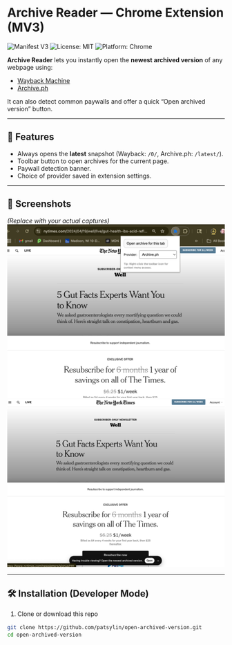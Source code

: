 # Archive Reader — Chrome Extension (MV3)

![Manifest V3](https://img.shields.io/badge/Manifest-V3-brightgreen)
![License: MIT](https://img.shields.io/badge/License-MIT-yellow.svg)
![Platform: Chrome](https://img.shields.io/badge/Platform-Chrome-blue)

**Archive Reader** lets you instantly open the **newest archived version** of any webpage using:

- [Wayback Machine](https://web.archive.org/)
- [Archive.ph](https://archive.ph/)

It can also detect common paywalls and offer a quick “Open archived version” button.

---

## 🚀 Features

- Always opens the **latest** snapshot (Wayback: `/0/`, Archive.ph: `/latest/`).
- Toolbar button to open archives for the current page.
- Paywall detection banner.
- Choice of provider saved in extension settings.

---

## 📸 Screenshots

_(Replace with your actual captures)_
![Popup Screenshot](screenshots/popup.png)
![Paywall Banner Screenshot](screenshots/banner.png)

---

## 🛠 Installation (Developer Mode)

1. Clone or download this repo

```bash
git clone https://github.com/patsylin/open-archived-version.git
cd open-archived-version
```
